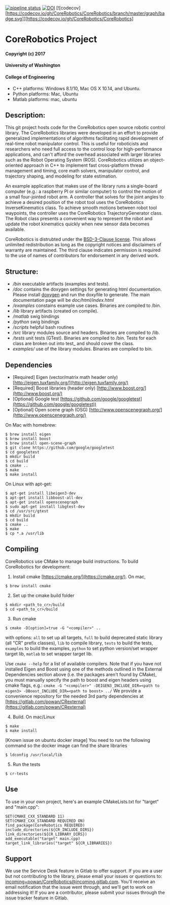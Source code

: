 [![pipeline status](https://gitlab.com/powan/CoreRobotics/badges/master/pipeline.svg)](https://gitlab.com/powan/CoreRobotics/commits/master)
[![DOI](http://joss.theoj.org/papers/10.21105/joss.00489/status.svg)](https://doi.org/10.21105/joss.00489)
[![codecov][https://codecov.io/gh/CoreRobotics/CoreRobotics/branch/master/graph/badge.svg]][https://codecov.io/gh/CoreRobotics/CoreRobotics]

# CoreRobotics Project
#### Copyright (c) 2017
#### University of Washington
#### College of Engineering

- C++ platforms: Windows 8.1/10, Mac OS X 10.14, and Ubuntu.
- Python platforms: Mac, Ubuntu
- Matlab platforms: mac, ubuntu

## Description:
This git project hosts code for the CoreRobotics open source robotic control library.  The CoreRobotics libraries were developed in an effort to provide generalized implementations of algorithms facilitating rapid development of real-time robot manipulator control.  This is useful for roboticists and researchers who need full access to the control loop for high-performance applications, and can't afford the overhead associated with larger libraries such as the Robot Operating System (ROS).  CoreRobotics utilizes an object-oriented approach in C++ to implement fast cross-platform thread management and timing, core math solvers, manipulator control, and trajectory shaping, and modeling for state estimation.

An example application that makes use of the library runs a single-board computer (e.g.: a raspberry PI or similar computer) to control the motion of a small four-jointed robot arm.  A controller that solves for the joint angles to achieve a desired position of the robot tool uses the CoreRobotics InverseKinematics class.  To achieve smooth motions between robot tool waypoints, the controller uses the CoreRobotics TrajectoryGenerator class.  The Robot class presents a convenient way to represent the robot and update the robot kinematics quickly when new sensor data becomes available.

CoreRobotics is distrubted under the [BSD-3-Clause license](https://opensource.org/licenses/BSD-3-Clause).  This allows unlimited redistribution as long as the copyright notices and disclaimers of warranty are maintained.  The third clause indicates permission is required to the use of names of contributors for endorsement in any derived work.


## Structure:
- */bin* executable artifacts (examples and  tests).
- */doc* contains the doxygen settings for generating html documentation.  Please install [doxygen](http://www.stack.nl/~dimitri/doxygen/) and run the doxyfile to generate.  The main documentation page will be *doc/html/index.html*
- */examples* constains example use cases.  Binaries are compiled to /bin.
- */lib* library artifacts (created on compile).
- */matlab* swig bindings
- */python* swig bindings
- */scripts* helpful bash routines
- */src* library modules source and headers.  Binaries are compiled to /lib.
- */tests* unit tests (GTest).  Binaries are compiled to /bin.  Tests for each class are broken out into test_<classname> and should cover the class.
- *examples/* use of the library modules.  Binaries are compiled to bin.

## Dependencies
- [Required] Eigen (vector/matrix math header only) [http://eigen.tuxfamily.org/](http://eigen.tuxfamily.org/)
- [Required] Boost libraries (header only) [http://www.boost.org/](http://www.boost.org/)
- [Optional] Google test [https://github.com/google/googletest](https://github.com/google/googletest))
- [Optional] Open scene graph (OSG) [http://www.openscenegraph.org/](http://www.openscenegraph.org/)

On Mac with homebrew:
```
$ brew install eigen
$ brew install boost
$ brew install open-scene-graph
$ git clone https://github.com/google/googletest
$ cd googletest
$ mkdir build
$ cd build
$ cmake ..
$ make
$ make install
```

On Linux with apt-get:
```
$ apt-get install libeigen3-dev
$ apt-get install libboost-all-dev
$ apt-get install openscenegraph
$ sudo apt-get install libgtest-dev
$ cd /usr/src/gtest
$ mkdir build
$ cd build
$ cmake ..
$ make
$ cp *.a /usr/lib
```


## Compiling
CoreRobotics use CMake to manage build instructions.  To build CoreRobotics for development:
1. Install cmake [https://cmake.org/](https://cmake.org/). On mac,
```
$ brew install cmake
```
2. Set up the cmake build folder
```
$ mkdir <path_to_cr>/build
$ cd <path_to_cr>/build
```
3. Run cmake
```
$ cmake -D[option]=true -G "<compiler>" ..
```  
with options: `all` to set up all targets, `full` to build deprecated static library (all "CR" prefix classes),  `lib` to compile library, `tests` to build the tests, `examples` to build the examples, `python` to set python version/set wrapper target lib, `matlab` to set wrapper target lib.

Use  `cmake --help` for a list of available compilers.  Note that if you have not installed Eigen and Boost using one of the methods outlined in the External Dependencies section above (i.e. the packages aren't found by CMake), you must manually specify the path to boost and eigen headers using cmake flags, e.g.:  `cmake -G "<compiler>" -DEIGEN3_INCLUDE_DIR=<path to eigen3> -DBoost_INCLUDE_DIR=<path to boost> ../`  We provide a convenience repository for the needed 3rd party dependencies at [https://gitlab.com/powan/CRexternal](https://gitlab.com/powan/CRexternal)

4. Build.  On mac/Linux
```
$ make
$ make install
```
[Known issue on ubuntu docker image] You need to run the following command so the docker image can find the share libraries
```
$ ldconfig /usr/local/lib
```
5. Run the tests
```
$ cr-tests
```


## Use
To use in your own project, here's an example CMakeLists.txt for "target" and "main.cpp":
```
SET(CMAKE_CXX_STANDARD 11)
SET(CMAKE_CXX_STANDARD REQUIRED ON)
find_package(CoreRobotics REQUIRED)
include_directories(${CR_INCLUDE_DIRS})
link_directories(${CR_LIBRARY_DIRS})
add_executable("target" main.cpp)
target_link_libraries("target" ${CR_LIBRARIES})
```


## Support
We use the Service Desk feature in Gitlab to offer support.  If you are a user but not contributing to the library, please email your issues or questions to: [incoming+powan/CoreRobotics@incoming.gitlab.com](mailto:incoming+powan/CoreRobotics@incoming.gitlab.com).  You'll receive an email notification that the issue went through, and we'll get to work on addressing it!  If you are a contributor, please submit your issues through the issue tracker feature in Gitlab.
